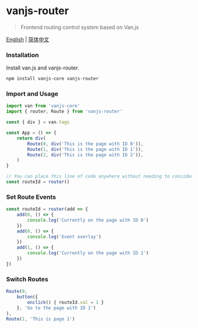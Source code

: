 
# vanjs-router

> Frontend routing control system based on Van.js

[English](./README.md) | [简体中文](./README_zh.md)

### Installation

Install van.js and vanjs-router.

```bash
npm install vanjs-core vanjs-router
```

### Import and Usage

```typescript
import van from 'vanjs-core'
import { router, Route } from 'vanjs-router'

const { div } = van.tags

const App = () => {
    return div(
        Route(0, div('This is the page with ID 0')),
        Route(1, div('This is the page with ID 1')),
        Route(2, div('This is the page with ID 2')),
    )
}

// You can place this line of code anywhere without needing to consider the order.
const routeId = router()
```

### Set Route Events

```typescript
const routeId = router(add => {
    add(0, () => {
        console.log('Currently on the page with ID 0')
    })
    add(0, () => {
        console.log('Event overlay')
    })
    add(1, () => {
        console.log('Currently on the page with ID 1')
    })
})
```

### Switch Routes

```typescript
Route(0,
    button({
        onclick() { routeId.val = 1 }
    }, 'Go to the page with ID 1')
),
Route(1, 'This is page 1')
```
